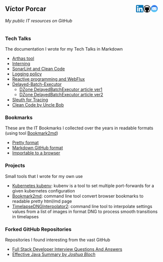 
## Víctor Porcar [<img align="right" src="site/images/mail.png" width="24">](mailto:victormpcmun@gmail.com)[<img align="right" src="site/images/github.png" width="24">](https://github.com/victor-porcar)[<img align="right" src="site/images/linkedin.png" width="24">](https://es.linkedin.com/in/victor-porcar-a110a533)

*My public IT resources on GitHub*
<br />
<br />

### Tech Talks

The documentation I wrote for my Tech Talks in Markdown


* [Arthas tool](https://github.com/victor-porcar/my-tech-talks/blob/master/TechTalk-Arthas-Tool/README.md)
* [Interning](https://github.com/victor-porcar/my-tech-talks/blob/master/TechTalk-Interning/README.md)
* [SonarLint and Clean Code](https://github.com/victor-porcar/my-tech-talks/blob/master/TechTalk-SonarLint-and-Clean-Code/README.md)
* [Logging policy](https://github.com/victor-porcar/my-tech-talks/blob/master/TechTalk-Logging-Policy/README.md)
* [Reactive programming and WebFlux](https://github.com/victor-porcar/my-tech-talks/blob/master/TechTalk-Reactive-Programming-and-WebFlux/README.md)
* [Delayed-Batch-Executor](https://github.com/victor-porcar/my-tech-talks/blob/master/TechTalk-Delayed-Batch-Executor/README.md)
   * [DZone DelayedBatchExecutor article ver1](https://dzone.com/articles/optimizing-data-repositories-usage-in-java-multith)
   * [DZone DelayedBatchExecutor article ver2](https://web.archive.org/web/20200815000143/https://dzone.com/articles/delayedbatchexecutor-how-to-optimize-database-usag)
* [Sleuth for Tracing](https://github.com/victor-porcar/my-tech-talks/blob/master/TechTalk-Sleuth-for-Tracing/README.md)
* [Clean Code by Uncle Bob](https://github.com/victor-porcar/my-tech-talks/blob/master/TechTalk-Clean-Code/README.md)

 
### Bookmarks

These are the IT Bookmarks I collected over the years in readable formats (using tool  [Bookmark2md](https://github.com/victormpcmun/Bookmark2md))

* [Pretty format](bookmarks/generated_PRETTY_HTML_IT.html)
* [Markdown GitHub format](bookmarks/generated_MD_IT.md)
* [Importable to a browser](bookmarks/bookmarksIT.html)

### Projects

Small tools that I wrote for my own use
* [Kubernetes kubenv](https://github.com/victor-porcar/kubernetes-kubenv/blob/master/README.md): kubenv is a tool to set multiple port-forwards for a given kubernetes configuration
* [Bookmark2md](https://github.com/victormpcmun/Bookmark2md): command line tool convert browser bookmarks to readable pretty html/md page
* [TimelapseDNGInterpolator2](https://github.com/victor-porcar/TimelapseDNGInterpolator2): command line tool to interpolate settings values from a list of images in format DNG to process smooth transitions in timelapses


### Forked GitHub Repositories

Repositories I found interesting from the vast GitHub

* [Full Stack Developer Interview Questions And Answers](https://github.com/victor-porcar/Full-stack-Developer-Interview-Questions-and-Answers)
* [Effective Java Summary by *Joshua Bloch*](https://github.com/victor-porcar/effective-java-summary)



